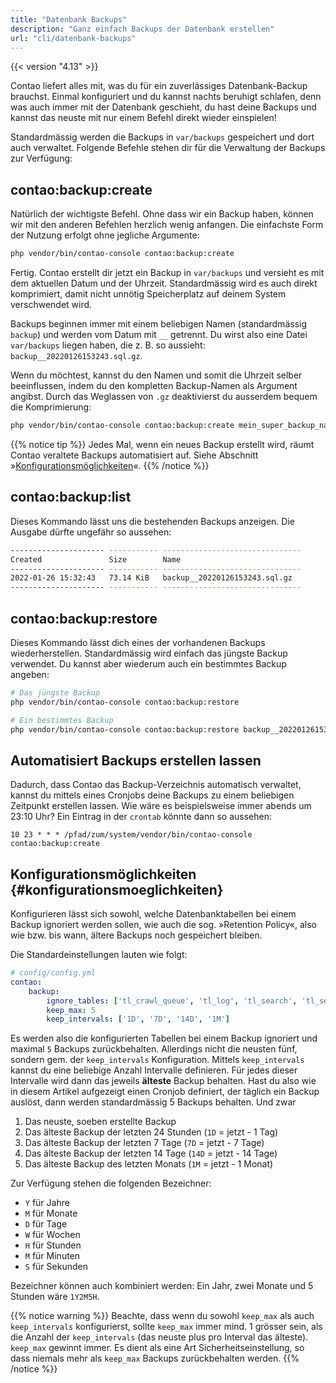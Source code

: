 ```yaml
---
title: "Datenbank Backups"
description: "Ganz einfach Backups der Datenbank erstellen"
url: "cli/datenbank-backups"
---
```


{{< version "4.13" >}}

Contao liefert alles mit, was du für ein zuverlässiges Datenbank-Backup brauchst. Einmal konfiguriert und du kannst
nachts beruhigt schlafen, denn was auch immer mit der Datenbank geschieht, du hast deine Backups und kannst das neuste
mit nur einem Befehl direkt wieder einspielen!

Standardmässig werden die Backups in `var/backups` gespeichert und dort auch verwaltet. Folgende Befehle stehen dir
für die Verwaltung der Backups zur Verfügung:

## contao:backup:create

Natürlich der wichtigste Befehl. Ohne dass wir ein Backup haben, können wir mit den anderen Befehlen herzlich wenig
anfangen. Die einfachste Form der Nutzung erfolgt ohne jegliche Argumente:

```bash
php vendor/bin/contao-console contao:backup:create
```

Fertig. Contao erstellt dir jetzt ein Backup in `var/backups` und versieht es mit dem aktuellen Datum und der Uhrzeit.
Standardmässig wird es auch direkt komprimiert, damit nicht unnötig Speicherplatz auf deinem System verschwendet wird.

Backups beginnen immer mit einem beliebigen Namen (standardmässig `backup`) und werden vom Datum mit `__` getrennt.
Du wirst also eine Datei `var/backups` liegen haben, die z. B. so aussieht: `backup__20220126153243.sql.gz`.

Wenn du möchtest, kannst du den Namen und somit die Uhrzeit selber beeinflussen, indem du den kompletten Backup-Namen
als Argument angibst. Durch das Weglassen von `.gz` deaktivierst du ausserdem bequem die Komprimierung:

```bash
php vendor/bin/contao-console contao:backup:create mein_super_backup_name__20220101000000.sql
```

{{% notice tip %}}
Jedes Mal, wenn ein neues Backup erstellt wird, räumt Contao veraltete Backups automatisiert auf. Siehe
Abschnitt »[Konfigurationsmöglichkeiten](#konfigurationsmoeglichkeiten)«.
{{% /notice %}}

## contao:backup:list

Dieses Kommando lässt uns die bestehenden Backups anzeigen. Die Ausgabe dürfte ungefähr so aussehen:

```bash
--------------------- ----------- ------------------------------- 
Created               Size        Name
--------------------- ----------- ------------------------------- 
2022-01-26 15:32:43   73.14 KiB   backup__20220126153243.sql.gz
--------------------- ----------- -------------------------------
```

## contao:backup:restore

Dieses Kommando lässt dich eines der vorhandenen Backups wiederherstellen. Standardmässig wird einfach das jüngste
Backup verwendet. Du kannst aber wiederum auch ein bestimmtes Backup angeben:

```bash
# Das jüngste Backup
php vendor/bin/contao-console contao:backup:restore

# Ein bestimmtes Backup
php vendor/bin/contao-console contao:backup:restore backup__20220126153243.sql.gz
```


## Automatisiert Backups erstellen lassen

Dadurch, dass Contao das Backup-Verzeichnis automatisch verwaltet, kannst du mittels eines Cronjobs deine Backups
zu einem beliebigen Zeitpunkt erstellen lassen. Wie wäre es beispielsweise immer abends um 23:10 Uhr? Ein Eintrag
in der `crontab` könnte dann so aussehen:

```
10 23 * * * /pfad/zum/system/vendor/bin/contao-console contao:backup:create
```

## Konfigurationsmöglichkeiten {#konfigurationsmoeglichkeiten}

Konfigurieren lässt sich sowohl, welche Datenbanktabellen bei einem Backup ignoriert werden sollen, wie auch
die sog. »Retention Policy«, also wie bzw. bis wann, ältere Backups noch gespeichert bleiben.

Die Standardeinstellungen lauten wie folgt:

```yml
# config/config.yml
contao:
    backup:
        ignore_tables: ['tl_crawl_queue', 'tl_log', 'tl_search', 'tl_search_index', 'tl_search_term']
        keep_max: 5
        keep_intervals: ['1D', '7D', '14D', '1M']
```

Es werden also die konfigurierten Tabellen bei einem Backup ignoriert und maximal `5` Backups zurückbehalten.
Allerdings nicht die neusten fünf, sondern gem. der `keep_intervals` Konfiguration. Mittels `keep_intervals` kannst du
eine beliebige Anzahl Intervalle definieren. Für jedes dieser Intervalle wird dann das jeweils **älteste** Backup behalten.
Hast du also wie in diesem Artikel aufgezeigt einen Cronjob definiert, der täglich ein Backup auslöst, dann werden
standardmässig 5 Backups behalten. Und zwar

1) Das neuste, soeben erstellte Backup
2) Das älteste Backup der letzten 24 Stunden (`1D` = jetzt - 1 Tag)
3) Das älteste Backup der letzten 7 Tage (`7D` = jetzt - 7 Tage)
4) Das älteste Backup der letzten 14 Tage (`14D` = jetzt - 14 Tage)
5) Das älteste Backup des letzten Monats (`1M` = jetzt - 1 Monat)

Zur Verfügung stehen die folgenden Bezeichner:

* `Y` für Jahre
* `M` für Monate
* `D` für Tage
* `W` für Wochen
* `H` für Stunden
* `M` für Minuten
* `S` für Sekunden

Bezeichner können auch kombiniert werden: Ein Jahr, zwei Monate und 5 Stunden wäre `1Y2M5H`.

{{% notice warning %}}
Beachte, dass wenn du sowohl `keep_max` als auch `keep_intervals` konfigurierst, sollte `keep_max` immer mind. 1 grösser
sein, als die Anzahl der `keep_intervals` (das neuste plus pro Interval das älteste). `keep_max` gewinnt immer. Es dient
als eine Art Sicherheitseinstellung, so dass niemals mehr als `keep_max` Backups zurückbehalten werden.
{{% /notice %}}
